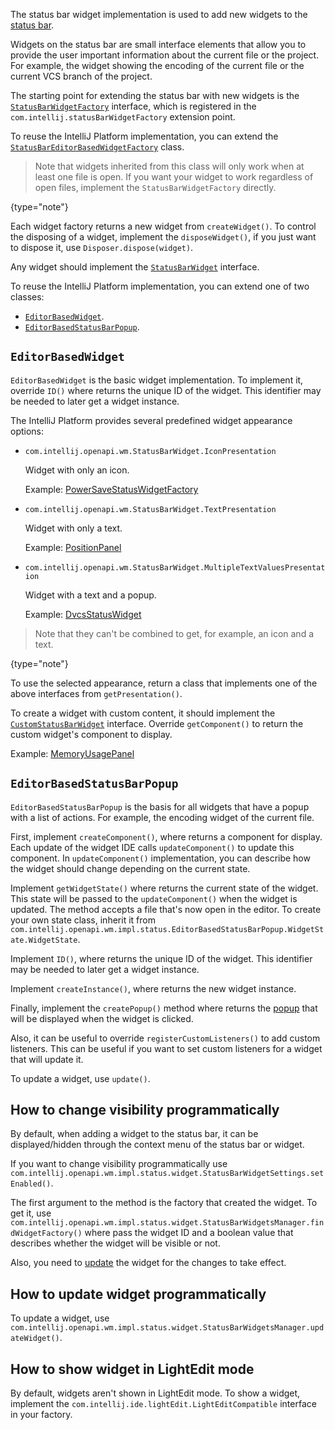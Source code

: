 [//]: # (title: Status Bar Widgets)

<!-- Copyright 2000-2022 JetBrains s.r.o. and other contributors. Use of this source code is governed by the Apache 2.0 license that can be found in the LICENSE file. -->

The status bar widget implementation is used to add new widgets to the
[status bar](https://www.jetbrains.com/help/idea/guided-tour-around-the-user-interface.html#status-bar).

Widgets on the status bar are small interface elements that allow you to provide the user important information about the current file or the project.
For example, the widget showing the encoding of the current file or the current VCS branch of the project.

The starting point for extending the status bar with new widgets is the
[`StatusBarWidgetFactory`](upsource:///platform/platform-api/src/com/intellij/openapi/wm/StatusBarWidgetFactory.java)
interface, which is registered in the `com.intellij.statusBarWidgetFactory` extension point.

To reuse the IntelliJ Platform implementation, you can extend the
[`StatusBarEditorBasedWidgetFactory`](upsource:///platform/platform-api/src/com/intellij/openapi/wm/impl/status/widget/StatusBarEditorBasedWidgetFactory.java)
class.

> Note that widgets inherited from this class will only work when at least one file is open.
> If you want your widget to work regardless of open files, implement the `StatusBarWidgetFactory` directly.
>
{type="note"}

Each widget factory returns a new widget from `createWidget()`.
To control the disposing of a widget, implement the `disposeWidget()`, if you just want to dispose it, use `Disposer.dispose(widget)`.

Any widget should implement the
[`StatusBarWidget`](upsource:///platform/platform-api/src/com/intellij/openapi/wm/StatusBarWidget.java)
interface.

To reuse the IntelliJ Platform implementation, you can extend one of two classes:

- [`EditorBasedWidget`](upsource:///platform/platform-api/src/com/intellij/openapi/wm/impl/status/EditorBasedWidget.java).
- [`EditorBasedStatusBarPopup`](upsource:///platform/platform-api/src/com/intellij/openapi/wm/impl/status/EditorBasedStatusBarPopup.java).

## `EditorBasedWidget`

`EditorBasedWidget` is the basic widget implementation.
To implement it, override `ID()` where returns the unique ID of the widget.
This identifier may be needed to later get a widget instance.

The IntelliJ Platform provides several predefined widget appearance options:

- `com.intellij.openapi.wm.StatusBarWidget.IconPresentation`

  Widget with only an icon.

  Example:
  [PowerSaveStatusWidgetFactory](upsource:///platform/platform-impl/src/com/intellij/openapi/wm/impl/status/PowerSaveStatusWidgetFactory.java)

- `com.intellij.openapi.wm.StatusBarWidget.TextPresentation`

  Widget with only a text.

  Example:
  [PositionPanel](upsource:///platform/platform-impl/src/com/intellij/openapi/wm/impl/status/PositionPanel.java)

- `com.intellij.openapi.wm.StatusBarWidget.MultipleTextValuesPresentation`

  Widget with a text and a popup.

  Example:
  [DvcsStatusWidget](upsource:///platform/dvcs-impl/src/com/intellij/dvcs/ui/DvcsStatusWidget.java)

> Note that they can't be combined to get, for example, an icon and a text.
>
{type="note"}

To use the selected appearance, return a class that implements one of the above interfaces from `getPresentation()`.

To create a widget with custom content, it should implement the
[`CustomStatusBarWidget`](upsource:///platform/platform-api/src/com/intellij/openapi/wm/CustomStatusBarWidget.java)
interface.
Override `getComponent()` to return the custom widget's component to display.

Example:
[MemoryUsagePanel](upsource:///platform/platform-impl/src/com/intellij/openapi/wm/impl/status/MemoryUsagePanel.java)

## `EditorBasedStatusBarPopup`

`EditorBasedStatusBarPopup` is the basis for all widgets that have a popup with a list of actions.
For example, the encoding widget of the current file.

First, implement `createComponent()`, where returns a component for display.
Each update of the widget IDE calls `updateComponent()` to update this component.
In `updateComponent()` implementation, you can describe how the widget should change depending on the current state.

Implement `getWidgetState()` where returns the current state of the widget.
This state will be passed to the `updateComponent()` when the widget is updated.
The method accepts a file that's now open in the editor.
To create your own state class, inherit it from `com.intellij.openapi.wm.impl.status.EditorBasedStatusBarPopup.WidgetState.WidgetState`.

Implement `ID()`, where returns the unique ID of the widget.
This identifier may be needed to later get a widget instance.

Implement `createInstance()`, where returns the new widget instance.

Finally, implement the `createPopup()` method where returns the [popup](popups.md) that will be displayed when the widget is clicked.

Also, it can be useful to override `registerCustomListeners()` to add custom listeners.
This can be useful if you want to set custom listeners for a widget that will update it.

To update a widget, use `update()`.

## How to change visibility programmatically

By default, when adding a widget to the status bar, it can be displayed/hidden through the context menu of the status bar or widget.

If you want to change visibility programmatically use
`com.intellij.openapi.wm.impl.status.widget.StatusBarWidgetSettings.setEnabled()`.

The first argument to the method is the factory that created the widget.
To get it, use `com.intellij.openapi.wm.impl.status.widget.StatusBarWidgetsManager.findWidgetFactory()` where pass the widget ID and a boolean value that describes whether the widget will be visible or not.

Also, you need to [update](#how-to-update-widget-programmatically) the widget for the changes to take effect.

## How to update widget programmatically

To update a widget, use `com.intellij.openapi.wm.impl.status.widget.StatusBarWidgetsManager.updateWidget()`.

## How to show widget in LightEdit mode

By default, widgets aren't shown in LightEdit mode.
To show a widget, implement the `com.intellij.ide.lightEdit.LightEditCompatible` interface in your factory.
